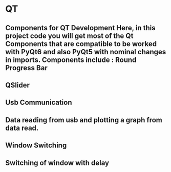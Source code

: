 # QT
Components for QT Development
Here, in this project code you will get most of the Qt Components that are compatible to be worked with PyQt6 and also PyQt5 with nominal changes in imports.
Components include :
Round Progress Bar
---------------------
QSlider
-------------
Usb Communication
-------------------
Data reading from usb and plotting a graph from data read.
-----------------------------------------------------------
Window Switching
------------------
Switching of window with delay
------------------------------------
